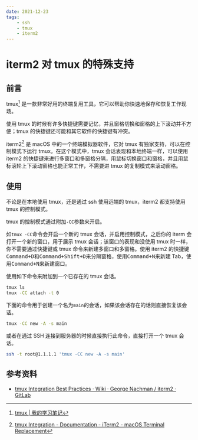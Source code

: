 ```yaml
---
date: 2021-12-23
tags:
    - ssh
    - tmux
    - iterm2
---
```


# iterm2 对 tmux 的特殊支持

## 前言

tmux[^1] 是一款非常好用的终端复用工具，它可以帮助你快速地保存和恢复工作现场。

使用 tmux 的时候有许多快捷键需要记忆，并且窗格切换和窗格的上下滚动并不方便；tmux 的快捷键还可能和其它软件的快捷键有冲突。

iterm2[^2] 是 macOS 中的一个终端模拟器软件，它对 tmux 有独家支持，可以在控制模式下运行 tmux。在这个模式中，tmux 会话表现和本地终端一样，可以使用 iterm2 的快捷键来进行多窗口和多窗格分隔，用鼠标切换窗口和窗格，并且用鼠标滚轮上下滚动窗格也能正常工作，不需要进 tmux 的复制模式来滚动窗格。

<!-- more -->

## 使用

不论是在本地使用 tmux，还是通过 ssh 使用远端的 tmux，iterm2 都支持使用 tmux 的控制模式。

tmux 的控制模式通过附加`-CC`参数来开启。

如`tmux -CC`命令会开启一个新的 tmux 会话，并启用控制模式，之后你的 iterm 会打开一个新的窗口，用于展示 tmux 会话；该窗口的表现和没使用 tmux 时一样，你不需要通过快捷键或 tmux 命令来新建多窗口和多窗格。使用 iterm2 的快捷键<kbd>Command+D</kbd>和<kbd>Command+Shift+D</kbd>来分隔窗格，使用<kbd>Command+N</kbd>来新建 Tab，使用<kbd>Command+N</kbd>来新建窗口。

使用如下命令来附加到一个已存在的 tmux 会话。

```bash
tmux ls
tmux -CC attach -t 0
```

下面的命令用于创建一个名为`main`的会话，如果该会话存在的话则直接恢复该会话。

```bash
tmux -CC new -A -s main
```

或者在通过 SSH 连接到服务器的时候直接执行此命令，直接打开一个 tmux 会话。

```bash
ssh -t root@1.1.1.1 'tmux -CC new -A -s main'
```

## 参考资料

- [tmux Integration Best Practices · Wiki · George Nachman / iterm2 · GitLab](https://gitlab.com/gnachman/iterm2/-/wikis/tmux-Integration-Best-Practices)

[^1]: [tmux | 我的学习笔记](../docs/notes/utilities/tmux)
[^2]: [tmux Integration - Documentation - iTerm2 - macOS Terminal Replacement](https://iterm2.com/documentation-tmux-integration.html)
